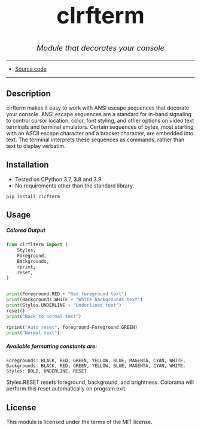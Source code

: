 <h1 align="center" style="font-size: 60px;">clrfterm</h1>

<p align="center" style="font-size: 20px;font-style: oblique;">Module that decorates your console</p>

---

* [Source code](https://github.com/SayHelloRoman/clrfterm)

---
## Description
clrfterm makes it easy to work with ANSI escape sequences that decorate your console.
ANSI escape sequences are a standard for in-band signaling to control cursor location, color, font styling, and other options on video text terminals and terminal emulators. Certain sequences of bytes, most starting with an ASCII escape character and a bracket character, are embedded into text. The terminal interprets these sequences as commands, rather than text to display verbatim.

## Installation
* Tested on CPython 3.7, 3.8 and 3.9
* No requirements other than the standard library.
```
pip install clrfterm
```


## Usage

##### Colored Output
```python
from clrflterm import (
    Styles,
    Foreground,
    Backgrounds,
    rprint,
    reset,
)


print(Foreground.RED + "Red foreground text")
print(Backgrounds.WHITE + "White backgrounds text")
print(Styles.UNDERLINE + "Underlined text")
reset()
print("Back to normal text")

rprint("Auto reset", foreground=Foreground.GREEN)
print("Normal text")
```

##### Available formatting constants are:
```
Foregrounds: BLACK, RED, GREEN, YELLOW, BLUE, MAGENTA, CYAN, WHITE.
Backgrounds: BLACK, RED, GREEN, YELLOW, BLUE, MAGENTA, CYAN, WHITE.
Styles: BOLD, UNDERLINE, RESET
```

Styles.RESET resets foreground, background, and brightness. Colorama will perform this reset automatically on program exit.

## License
This module  is licensed under the terms of the MIT license.